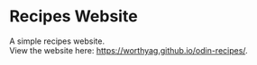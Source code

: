 # Recipes Website
A simple recipes website.   
View the website here: https://worthyag.github.io/odin-recipes/.
